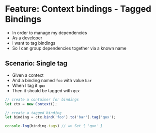 # Feature: Context bindings - Tagged Bindings

- In order to manage my dependencies
- As a developer
- I want to tag bindings
- So I can group dependencies together via a known name

## Scenario: Single tag

- Given a context
- And a binding named `foo` with value `bar`
- When I tag it `qux`
- Then it should be tagged with `qux`

```ts
// create a container for bindings
let ctx = new Context();

// create a tagged binding
let binding = ctx.bind('foo').to('bar').tag('qux');

console.log(binding.tags) // => Set { 'qux' }
```
